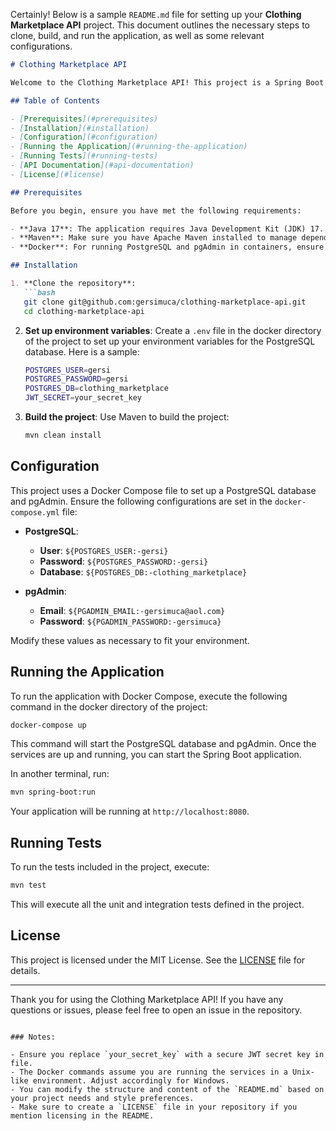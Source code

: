 Certainly! Below is a sample `README.md` file for setting up your **Clothing Marketplace API** project. This document outlines the necessary steps to clone, build, and run the application, as well as some relevant configurations.

```markdown
# Clothing Marketplace API

Welcome to the Clothing Marketplace API! This project is a Spring Boot application that provides a RESTful API for managing clothing items in a marketplace.

## Table of Contents

- [Prerequisites](#prerequisites)
- [Installation](#installation)
- [Configuration](#configuration)
- [Running the Application](#running-the-application)
- [Running Tests](#running-tests)
- [API Documentation](#api-documentation)
- [License](#license)

## Prerequisites

Before you begin, ensure you have met the following requirements:

- **Java 17**: The application requires Java Development Kit (JDK) 17.
- **Maven**: Make sure you have Apache Maven installed to manage dependencies and build the project.
- **Docker**: For running PostgreSQL and pgAdmin in containers, ensure you have Docker installed on your machine.

## Installation

1. **Clone the repository**:
   ```bash
   git clone git@github.com:gersimuca/clothing-marketplace-api.git
   cd clothing-marketplace-api
   ```

2. **Set up environment variables**:
   Create a `.env` file in the docker directory of the project to set up your environment variables for the PostgreSQL database. Here is a sample:

   ```bash
   POSTGRES_USER=gersi
   POSTGRES_PASSWORD=gersi
   POSTGRES_DB=clothing_marketplace
   JWT_SECRET=your_secret_key
   ```

3. **Build the project**:
   Use Maven to build the project:
   ```bash
   mvn clean install
   ```

## Configuration

This project uses a Docker Compose file to set up a PostgreSQL database and pgAdmin. Ensure the following configurations are set in the `docker-compose.yml` file:

- **PostgreSQL**:
    - **User**: `${POSTGRES_USER:-gersi}`
    - **Password**: `${POSTGRES_PASSWORD:-gersi}`
    - **Database**: `${POSTGRES_DB:-clothing_marketplace}`

- **pgAdmin**:
    - **Email**: `${PGADMIN_EMAIL:-gersimuca@aol.com}`
    - **Password**: `${PGADMIN_PASSWORD:-gersimuca}`

Modify these values as necessary to fit your environment.

## Running the Application

To run the application with Docker Compose, execute the following command in the docker directory of the project:

```bash
docker-compose up
```

This command will start the PostgreSQL database and pgAdmin. Once the services are up and running, you can start the Spring Boot application.

In another terminal, run:

```bash
mvn spring-boot:run
```

Your application will be running at `http://localhost:8080`.

## Running Tests

To run the tests included in the project, execute:

```bash
mvn test
```

This will execute all the unit and integration tests defined in the project.

## License

This project is licensed under the MIT License. See the [LICENSE](LICENSE) file for details.

---

Thank you for using the Clothing Marketplace API! If you have any questions or issues, please feel free to open an issue in the repository.
```

### Notes:

- Ensure you replace `your_secret_key` with a secure JWT secret key in file.
- The Docker commands assume you are running the services in a Unix-like environment. Adjust accordingly for Windows.
- You can modify the structure and content of the `README.md` based on your project needs and style preferences.
- Make sure to create a `LICENSE` file in your repository if you mention licensing in the README.

